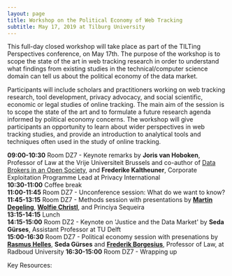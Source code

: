 ```yaml
---
layout: page
title: Workshop on the Political Economy of Web Tracking
subtitle: May 17, 2019 at Tilburg University
---
```


This full-day closed workshop will take place as part of the TILTing Perspectives conference, on May 17th. The purpose of the workshop is to scope the state of the art in web tracking research in order to understand what findings from existing studies in the technical/computer science domain can tell us about the political economy of the data market.

Participants will include scholars and practitioners working on web tracking research, tool development, privacy advocacy, and social scientific, economic or legal studies of online tracking. The main aim of the session is to scope the state of the art and to formulate a future research agenda informed by political economy concerns. The workshop will give participants an opportunity to learn about wider perspectives in web tracking studies, and provide an introduction to analytical tools and techniques often used in the study of online tracking.

**09:00-10:30** Room DZ7 - Keynote remarks by **Joris van Hoboken**, Professor of Law at the Vrije Universiteit Brussels and co-author of [Data Brokers in an Open Society](https://www.opensocietyfoundations.org/reports/data-brokers-open-society), and **Frederike Kaltheuner**, 
Corporate Exploitation Programme Lead at Privacy International    
**10:30-11:00** Coffee break  
**11:00-11:45** Room DZ7 - Unconference session: What do we want to know?  
**11:45-13:15** Room DZ7 - Methods session with presentations by [**Martin Degeling**](https://martin.degeling.com/), [**Wolfie Christl**](https://wolfie.crackedlabs.org), and Princiya Sequeira   
**13:15-14:15** Lunch  
**14:15-15:00** Room DZ2 - Keynote on 'Justice and the Data Market' by **Seda Gürses**, Assistant Professor at TU Delft  
**15:00-16:30** Room DZ7 - Political economy session with presenations by [**Rasmus Helles**](https://mcc.ku.dk/staff/?pure=en/persons/149580), **Seda Gürses** and [**Frederik Borgesius**](https://www.ivir.nl/employee/zuiderveen-borgesius), Professor of Law, at Radboud University
**16:30-15:00** Room DZ7 - Wrapping up

Key Resources:
